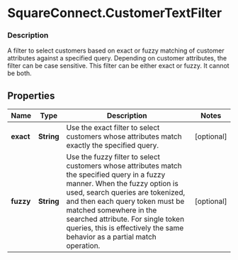 # SquareConnect.CustomerTextFilter

### Description

A filter to select customers based on exact or fuzzy matching of customer attributes against a specified query. Depending on customer attributes,  the filter can be case sensitive. This filter can be either exact or fuzzy. It cannot be both.

## Properties
Name | Type | Description | Notes
------------ | ------------- | ------------- | -------------
**exact** | **String** | Use the exact filter to select customers whose attributes match exactly the specified query. | [optional] 
**fuzzy** | **String** | Use the fuzzy filter to select customers whose attributes match the specified query  in a fuzzy manner. When the fuzzy option is used, search queries are tokenized, and then  each query token must be matched somewhere in the searched attribute. For single token queries,  this is effectively the same behavior as a partial match operation. | [optional] 


